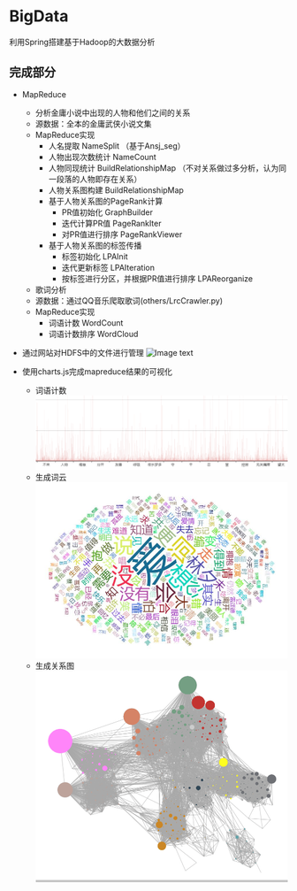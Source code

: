 # BigData
利用Spring搭建基于Hadoop的大数据分析

## 完成部分
   - MapReduce
       - 分析金庸小说中出现的人物和他们之间的关系
       - 源数据：全本的金庸武侠小说文集
       - MapReduce实现
           - 人名提取 NameSplit （基于Ansj_seg）
           - 人物出现次数统计 NameCount
           - 人物同现统计 BuildRelationshipMap （不对关系做过多分析，认为同一段落的人物即存在关系）
           - 人物关系图构建 BuildRelationshipMap
           - 基于人物关系图的PageRank计算
                - PR值初始化 GraphBuilder
                - 迭代计算PR值 PageRankIter
                - 对PR值进行排序 PageRankViewer
           - 基于人物关系图的标签传播
                - 标签初始化 LPAInit
                - 迭代更新标签 LPAIteration
                - 按标签进行分区，并根据PR值进行排序 LPAReorganize
       - 歌词分析
       - 源数据：通过QQ音乐爬取歌词(others/LrcCrawler.py)
       - MapReduce实现
           - 词语计数 WordCount
           - 词语计数排序 WordCloud
           
   - 通过网站对HDFS中的文件进行管理
   ![Image text](../others/image/website.png)
   - 使用charts.js完成mapreduce结果的可视化
        - 词语计数
        ![Image text](./others/image/wordcount.png)
        - 生成词云
        ![Image text](./others/image/wordcloud.jpg)
        - 生成关系图
        ![Image text](./others/image/graph.png)
